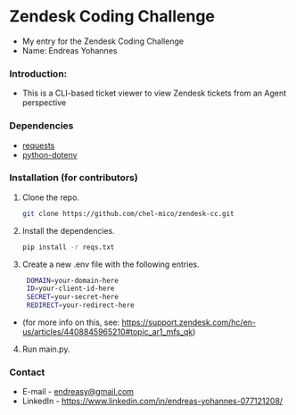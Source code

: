 # Zendesk Coding Challenge

* My entry for the Zendesk Coding Challenge
* Name: Endreas Yohannes

### Introduction:
* This is a CLI-based ticket viewer to view Zendesk tickets from an Agent perspective

### Dependencies
* [requests](https://docs.python-requests.org/en/latest/)
* [python-dotenv](https://pypi.org/project/python-dotenv/)

### Installation (for contributors)

1. Clone the repo.
   ```sh
   git clone https://github.com/chel-mico/zendesk-cc.git
   ```
2. Install the dependencies.
   ```sh
   pip install -r reqs.txt
   ```
3. Create a new .env file with the following entries.
   ```sh
    DOMAIN=your-domain-here
    ID=your-client-id-here
    SECRET=your-secret-here
    REDIRECT=your-redirect-here
   ```
* (for more info on this, see: https://support.zendesk.com/hc/en-us/articles/4408845965210#topic_ar1_mfs_qk)
4. Run main.py.

### Contact
* E-mail - endreasy@gmail.com
* LinkedIn - https://www.linkedin.com/in/endreas-yohannes-077121208/

